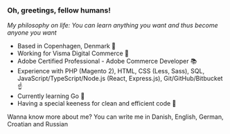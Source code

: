 ### Oh, greetings, fellow humans!

_My philosophy on life: You can learn anything you want and thus become anyone you want_

- Based in Copenhagen, Denmark :round_pushpin:
- Working for Visma Digital Commerce :briefcase:
- Adobe Certified Professional - Adobe Commerce Developer :books:
- Experience with PHP (Magento 2), HTML, CSS (Less, Sass), SQL, JavaScript/TypeScript/Node.js (React, Express.js), Git/GitHub/Bitbucket :point_up:
- Currently learning Go :eyes:
- Having a special keeness for clean and efficient code :pinched_fingers:

Wanna know more about me? You can write me in Danish, English, German, Croatian and Russian
